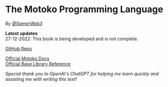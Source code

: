 # The Motoko Programming Language

*By [@SamerWeb3](https://twitter.com/SamerWeb3)*

**Latest updates**  
27-12-2022: This book is being developed and is not complete.

[GitHub Repo](https://github.com/Web3NL/motoko-book)

[Official Motoko Docs](https://internetcomputer.org/docs/current/developer-docs/build/cdks/motoko-dfinity/motoko/)  
[Official Base Library Reference](https://internetcomputer.org/docs/current/references/motoko-ref/)

*Special thank you to OpenAI's ChatGPT for helping me learn quickly and assisting me with writing this text!* 


